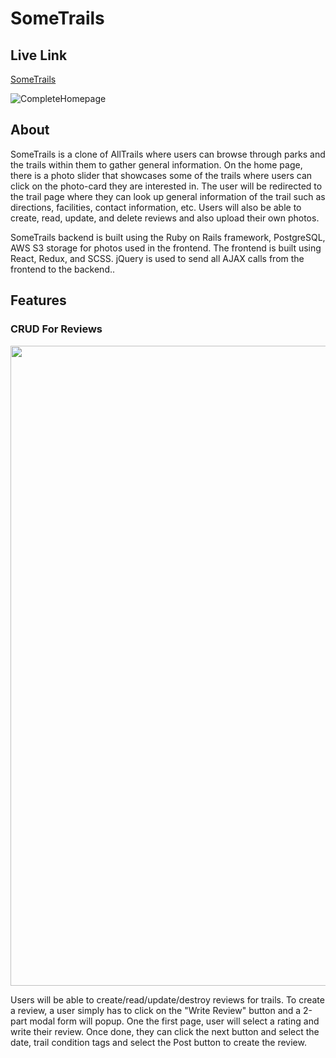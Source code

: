# SomeTrails

## Live Link

[SomeTrails](https://some-trails.herokuapp.com/#/ "SomeTrails Home Page")

![CompleteHomepage](https://i.imgur.com/2SmAxI2.png)


## About

SomeTrails is a clone of AllTrails where users can browse through parks and the trails within them to gather general information. On the home page, there is a photo slider that showcases some of the trails where users can click on the photo-card they are interested in. The user will be redirected to the trail page where they can look up general information of the trail such as directions, facilities, contact information, etc. Users will also be able to create, read, update, and delete reviews and also upload their own photos.

SomeTrails backend is built using the Ruby on Rails framework, PostgreSQL, AWS S3 storage for photos used in the frontend. The frontend is built using React, Redux, and SCSS. jQuery is used to send all AJAX calls from the frontend to the backend..

## Features
### CRUD For Reviews

<img width="1024" src="/images/create_review.gif">

Users will be able to create/read/update/destroy reviews for trails. To create a review, a user simply has to click on the "Write Review" button and a 2-part modal form will popup. One the first page, user will select a rating and write their review. Once done, they can click the next button and select the date, trail condition tags and select the Post button to create the review.

 